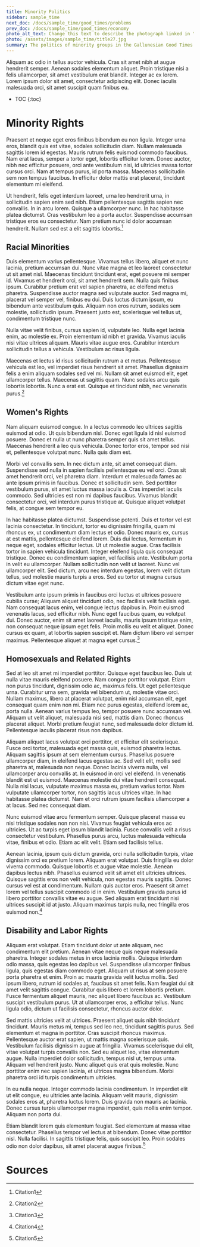 ```yaml
---
title: Minority Politics
sidebar: sample_time
next_doc: /docs/sample_time/good_times/problems
prev_doc: /docs/sample_time/good_times/economy
photo_alt_text: Change this text to describe the photograph linked in "photo".
photo: /assets/images/sample_time/title27.jpg
summary: The politics of minority groups in the Gallunesian Good Times.
---
```


Aliquam ac odio in tellus auctor vehicula. Cras sit amet nibh at augue hendrerit semper. Aenean sodales elementum aliquet. Proin tristique nisi a felis ullamcorper, sit amet vestibulum erat blandit. Integer ac ex lorem. Lorem ipsum dolor sit amet, consectetur adipiscing elit. Donec iaculis malesuada orci, sit amet suscipit quam finibus eu.

* TOC
{:toc}

# Minority Rights

Praesent et neque eget eros finibus bibendum eu non ligula. Integer urna eros, blandit quis est vitae, sodales sollicitudin diam. Nullam malesuada sagittis lorem id egestas. Mauris rutrum felis euismod commodo faucibus. Nam erat lacus, semper a tortor eget, lobortis efficitur lorem. Donec auctor, nibh nec efficitur posuere, orci ante vestibulum nisi, id ultricies massa tortor cursus orci. Nam at tempus purus, id porta massa. Maecenas sollicitudin sem non tempus faucibus. In efficitur dolor mattis erat placerat, tincidunt elementum mi eleifend. 

Ut hendrerit, felis eget interdum laoreet, urna leo hendrerit urna, in sollicitudin sapien enim sed nibh. Etiam pellentesque sagittis sapien nec convallis. In in arcu lorem. Quisque a ullamcorper nunc. In hac habitasse platea dictumst. Cras vestibulum leo a porta auctor. Suspendisse accumsan tristique eros eu consectetur. Nam pretium nunc id dolor accumsan hendrerit. Nullam sed est a elit sagittis lobortis.[^1] 

## Racial Minorities

Duis elementum varius pellentesque. Vivamus tellus libero, aliquet et nunc lacinia, pretium accumsan dui. Nunc vitae magna et leo laoreet consectetur ut sit amet nisl. Maecenas tincidunt tincidunt erat, eget posuere mi semper id. Vivamus et hendrerit orci, sit amet hendrerit sem. Nulla quis finibus ipsum. Curabitur pretium erat vel sapien pharetra, ac eleifend metus pharetra. Suspendisse auctor magna sed vulputate auctor. Sed magna mi, placerat vel semper vel, finibus eu dui. Duis luctus dictum ipsum, eu bibendum ante vestibulum quis. Aliquam non eros rutrum, sodales sem molestie, sollicitudin ipsum. Praesent justo est, scelerisque vel tellus ut, condimentum tristique nunc.

Nulla vitae velit finibus, cursus sapien id, vulputate leo. Nulla eget lacinia enim, ac molestie ex. Proin elementum id nibh et gravida. Vivamus iaculis nisi vitae ultrices aliquam. Mauris vitae augue eros. Curabitur interdum sollicitudin tellus a vehicula. Vestibulum ac risus ligula.

Maecenas et lectus id risus sollicitudin rutrum a et metus. Pellentesque vehicula est leo, vel imperdiet risus hendrerit sit amet. Phasellus dignissim felis a enim aliquam sodales sed vel mi. Nullam sit amet euismod elit, eget ullamcorper tellus. Maecenas ut sagittis quam. Nunc sodales arcu quis lobortis lobortis. Nunc a erat est. Quisque et tincidunt nibh, nec venenatis purus.[^2]

## Women's Rights

Nam aliquam euismod congue. In a lectus commodo leo ultrices sagittis euismod at odio. Ut quis bibendum nisl. Donec eget ligula id nisl euismod posuere. Donec et nulla ut nunc pharetra semper quis sit amet tellus. Maecenas hendrerit a leo quis vehicula. Donec tortor eros, tempor sed nisi et, pellentesque volutpat nunc. Nulla quis diam est.

Morbi vel convallis sem. In nec dictum ante, sit amet consequat diam. Suspendisse sed nulla in sapien facilisis pellentesque eu vel orci. Cras sit amet hendrerit orci, vel pharetra diam. Interdum et malesuada fames ac ante ipsum primis in faucibus. Donec et sollicitudin sem. Sed porttitor vestibulum purus, sit amet luctus massa iaculis a. Cras imperdiet iaculis commodo. Sed ultricies est non mi dapibus faucibus. Vivamus blandit consectetur orci, vel interdum purus tristique at. Quisque aliquet volutpat felis, at congue sem tempor eu.

In hac habitasse platea dictumst. Suspendisse potenti. Duis et tortor vel est lacinia consectetur. In tincidunt, tortor eu dignissim fringilla, quam mi rhoncus ex, ut condimentum diam lectus et odio. Donec mauris ex, cursus at est mattis, pellentesque eleifend lorem. Duis dui lectus, fermentum in neque eget, sodales efficitur lectus. Ut ut molestie augue. Cras facilisis tortor in sapien vehicula tincidunt. Integer eleifend ligula quis consequat tristique. Donec eu condimentum sapien, vel facilisis ante. Vestibulum porta in velit eu ullamcorper. Nullam sollicitudin non velit ut laoreet. Nunc vel ullamcorper elit. Sed dictum, arcu nec interdum egestas, lorem velit dictum tellus, sed molestie mauris turpis a eros. Sed eu tortor ut magna cursus dictum vitae eget nunc.

Vestibulum ante ipsum primis in faucibus orci luctus et ultrices posuere cubilia curae; Aliquam aliquet tincidunt odio, nec facilisis velit facilisis eget. Nam consequat lacus enim, vel congue lectus dapibus in. Proin euismod venenatis lacus, sed efficitur nibh. Nunc eget faucibus quam, eu volutpat dui. Donec auctor, enim sit amet laoreet iaculis, mauris ipsum tristique enim, non consequat neque ipsum eget felis. Proin mollis eu velit et aliquet. Donec cursus ex quam, at lobortis sapien suscipit et. Nam dictum libero vel semper maximus. Pellentesque aliquet at magna eget cursus.[^3]

## Homosexuals and Related Rights

Sed at leo sit amet mi imperdiet porttitor. Quisque eget faucibus leo. Duis ut nulla vitae mauris eleifend posuere. Nam congue porttitor volutpat. Etiam non purus tincidunt, dignissim odio ac, maximus felis. Ut eget pellentesque urna. Curabitur urna sem, gravida vel bibendum ut, molestie vitae orci. Nullam maximus, libero at placerat volutpat, enim nisl accumsan elit, eget consequat quam enim non mi. Etiam nec purus egestas, eleifend lorem ac, porta nulla. Aenean varius tempus leo, tempor posuere nunc accumsan vel. Aliquam ut velit aliquet, malesuada nisi sed, mattis diam. Donec rhoncus placerat aliquet. Morbi pretium feugiat nunc, sed malesuada dolor dictum id. Pellentesque iaculis placerat risus non dapibus.

Aliquam aliquet lacus volutpat orci porttitor, et efficitur elit scelerisque. Fusce orci tortor, malesuada eget massa quis, euismod pharetra lectus. Aliquam sagittis ipsum at sem elementum cursus. Phasellus posuere ullamcorper diam, in eleifend lacus egestas ac. Sed velit elit, mollis sed pharetra at, malesuada non neque. Donec lacinia viverra nulla, vel ullamcorper arcu convallis at. In euismod in orci vel eleifend. In venenatis blandit est ut euismod. Maecenas molestie dui vitae hendrerit consequat. Nulla nisi lacus, vulputate maximus massa eu, pretium varius tortor. Nam vulputate ullamcorper tortor, non sagittis lacus ultrices vitae. In hac habitasse platea dictumst. Nam et orci rutrum ipsum facilisis ullamcorper a at lacus. Sed nec consequat diam.

Nunc euismod vitae arcu fermentum semper. Quisque placerat massa eu nisi tristique sodales non non nisi. Vivamus feugiat vehicula eros ac ultricies. Ut ac turpis eget ipsum blandit lacinia. Fusce convallis velit a risus consectetur vestibulum. Phasellus purus arcu, luctus malesuada vehicula vitae, finibus et odio. Etiam ac elit velit. Etiam sed facilisis tellus.

Aenean lacinia, ipsum quis dictum gravida, orci nulla sollicitudin turpis, vitae dignissim orci ex pretium lorem. Aliquam erat volutpat. Duis fringilla eu dolor viverra commodo. Quisque lobortis et augue vitae molestie. Aenean dapibus lectus nibh. Phasellus euismod velit sit amet elit ultricies ultrices. Quisque sagittis eros non velit vehicula, non egestas mauris sagittis. Donec cursus vel est at condimentum. Nullam quis auctor eros. Praesent sit amet lorem vel tellus suscipit commodo id in enim. Vestibulum gravida purus id libero porttitor convallis vitae eu augue. Sed aliquam erat tincidunt nisi ultrices suscipit id at justo. Aliquam maximus turpis nulla, nec fringilla eros euismod non.[^4]

## Disability and Labor Rights

Aliquam erat volutpat. Etiam tincidunt dolor ut ante aliquam, nec condimentum elit pretium. Aenean vitae neque quis neque malesuada pharetra. Integer sodales metus in eros lacinia mollis. Quisque interdum odio massa, quis egestas leo dapibus vel. Suspendisse ullamcorper finibus ligula, quis egestas diam commodo eget. Aliquam ut risus at sem posuere porta pharetra et enim. Proin ac mauris gravida velit luctus mollis. Sed ipsum libero, rutrum id sodales at, faucibus sit amet felis. Nam feugiat dui sit amet velit sagittis congue. Curabitur quis libero et lorem lobortis pretium. Fusce fermentum aliquet mauris, nec aliquet libero faucibus ac. Vestibulum suscipit vestibulum purus. Ut at ullamcorper eros, a efficitur tellus. Nunc ligula odio, dictum ut facilisis consectetur, rhoncus auctor dolor.

Sed mattis ultricies velit at ultrices. Praesent aliquet quis nibh tincidunt tincidunt. Mauris metus mi, tempus sed leo nec, tincidunt sagittis purus. Sed elementum et magna in porttitor. Cras suscipit rhoncus maximus. Pellentesque auctor erat sapien, ut mattis magna scelerisque quis. Vestibulum facilisis dignissim augue at fringilla. Vivamus scelerisque dui elit, vitae volutpat turpis convallis non. Sed eu aliquet leo, vitae elementum augue. Nulla imperdiet dolor sollicitudin, tempus nisl ut, tempus urna. Aliquam vel hendrerit justo. Nunc aliquet quis erat quis molestie. Nunc porttitor enim nec sapien lacinia, et ultrices magna bibendum. Morbi pharetra orci id turpis condimentum ultricies.

In eu nulla neque. Integer commodo lacinia condimentum. In imperdiet elit ut elit congue, eu ultricies ante lacinia. Aliquam velit mauris, dignissim sodales eros at, pharetra luctus lorem. Duis gravida non mauris ac lacinia. Donec cursus turpis ullamcorper magna imperdiet, quis mollis enim tempor. Aliquam non porta dui.

Etiam blandit lorem quis elementum feugiat. Sed elementum at massa vitae consectetur. Phasellus tempor vel lectus at bibendum. Donec vitae porttitor nisl. Nulla facilisi. In sagittis tristique felis, quis suscipit leo. Proin sodales odio non dolor dapibus, sit amet placerat augue finibus.[^5]

# Sources

[^1]: Citation1
[^2]: Citation2
[^3]: Citation3
[^4]: Citation4
[^5]: Citation5
